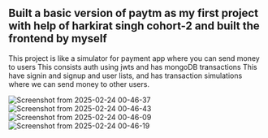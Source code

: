 
## Built a basic version of paytm as my first project with help of harkirat singh cohort-2 and built the frontend by myself

This project is like a simulator for payment app where you can send money to users
This consists auth using jwts and has mongoDB transactions
This have signin and signup and user lists, and has transaction simulations where we can send money to other users.

![Screenshot from 2025-02-24 00-46-37](https://github.com/user-attachments/assets/88da8287-f87f-4b88-a636-26dbff9211ae)
![Screenshot from 2025-02-24 00-46-43](https://github.com/user-attachments/assets/20de3ea2-8c0d-46c6-bde8-ee99b65afb1d)
![Screenshot from 2025-02-24 00-46-09](https://github.com/user-attachments/assets/e19024ab-edce-4fd5-9ecb-13472f513ae4)
![Screenshot from 2025-02-24 00-46-19](https://github.com/user-attachments/assets/8c6711c0-1422-43ec-ac9c-32f4e66a2347)
